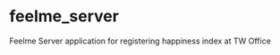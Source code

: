 feelme_server
=============

Feelme Server application for registering happiness index at TW Office
